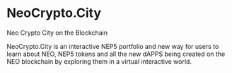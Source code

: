 # NeoCrypto.City
Neo Crypto City on the Blockchain

NeoCrypto.City is an interactive NEP5 portfolio and new way for users to learn about NEO, NEP5 tokens and all the new dAPPS being created on the NEO blockchain by exploring them in a virtual interactive world.
